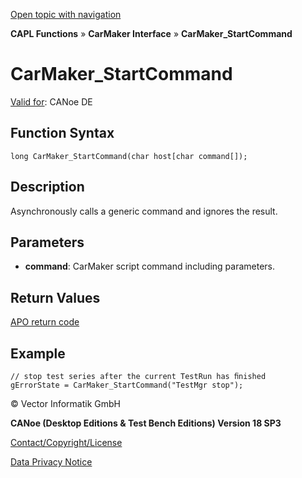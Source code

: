 [Open topic with navigation](../../../../../CANoeDEFamily.htm#Topics/CAPLFunctions/CarMaker/Functions/CAPLfunctionCarMakerStartCommand.md)

**CAPL Functions** » **CarMaker Interface** » **CarMaker_StartCommand**

# CarMaker_StartCommand

[Valid for](../../../Shared/FeatureAvailability.md): CANoe DE

## Function Syntax

```plaintext
long CarMaker_StartCommand(char host[char command[]);
```

## Description

Asynchronously calls a generic command and ignores the result.

## Parameters

- **command**: CarMaker script command including parameters.

## Return Values

[APO return code](../CAPLfunctionsCarMakerReturnCodes.md)

## Example

```plaintext
// stop test series after the current TestRun has ﬁnished
gErrorState = CarMaker_StartCommand("TestMgr stop");
```

© Vector Informatik GmbH

**CANoe (Desktop Editions & Test Bench Editions) Version 18 SP3**

[Contact/Copyright/License](../../../Shared/ContactCopyrightLicense.md)

[Data Privacy Notice](https://www.vector.com/int/en/company/get-info/privacy-policy/)